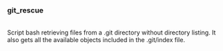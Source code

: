 <h3>git_rescue</h3></br>
Script bash retrieving files from a .git directory without directory listing. It also gets all the available objects included in the .git/index file.
